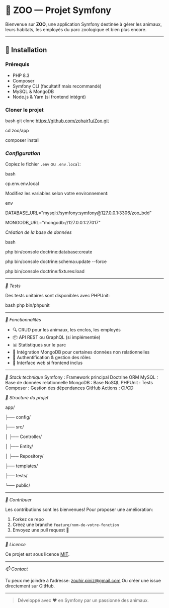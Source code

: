 # 🦁 ZOO — Projet Symfony

Bienvenue sur **ZOO**, une application Symfony destinée à gérer les animaux, leurs habitats, les employés du parc zoologique et bien plus encore.

---

## 🚀 Installation

### Prérequis

- PHP 8.3
- Composer
- Symfony CLI (facultatif mais recommandé)
- MySQL & MongoDB
- Node.js & Yarn (si frontend intégré)

### Cloner le projet

bash
git clone https://github.com/zohair1u/Zoo.git

cd zoo/app

composer install


### *Configuration*

Copiez le fichier `.env` ou `.env.local`:


bash

cp.env.env.local


Modifiez les variables selon votre environnement:

env

DATABASE_URL="mysql://symfony:symfony@127.0.0.1:3306/zoo_bdd"

MONGODB_URL="mongodb://127.0.0.1:27017"



*Création de la base de données*

bash

php bin/console doctrine:database:create

php bin/console doctrine:schema:update --force

php bin/console doctrine:fixtures:load


---

*🧪 Tests*

Des tests unitaires sont disponibles avec PHPUnit:

bash
php bin/phpunit


---

*🧰 Fonctionnalités*

- 🔍 CRUD pour les animaux, les enclos, les employés
- 📦 API REST ou GraphQL (si implémentée)
- 📊 Statistiques sur le parc
- 🐒 Intégration MongoDB pour certaines données non relationnelles
- 🔐 Authentification & gestion des rôles
- 🎨 Interface web si frontend inclus

---

*🧱 Stack technique*
Symfony : Framework principal 
Doctrine ORM 
MySQL : Base de données relationnelle 
MongoDB : Base NoSQL 
PHPUnit : Tests 
Composer : Gestion des dépendances
GitHub Actions : CI/CD

*📂 Structure du projet*


app/

├── config/

├── src/

│      ├── Controller/

│      ├── Entity/

│      ├── Repository/

├── templates/

├── tests/

└── public/


---

*🙌 Contribuer*

Les contributions sont les bienvenues! Pour proposer une amélioration:

1. Forkez ce repo
2. Créez une branche `feature/nom-de-votre-fonction`
3. Envoyez une pull request 🎉

---

*📄 Licence*

Ce projet est sous licence [MIT](LICENSE).

---

*📫 Contact*

Tu peux me joindre à l’adresse: zouhir.piniz@gmail.com
Ou créer une issue directement sur GitHub.

---

> Développé avec ❤️ en Symfony par un passionné des animaux.
